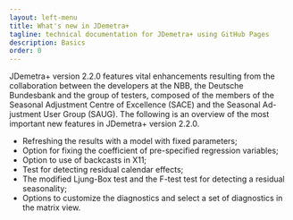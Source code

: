 ```yaml
---
layout: left-menu
title: What's new in JDemetra+
tagline: technical documentation for JDemetra+ using GitHub Pages
description: Basics
order: 0
---
```


JDemetra+ version 2.2.0 features vital enhancements resulting from the 
collaboration between the developers at the NBB, the Deutsche Bundesbank 
and the group of testers, composed of the members of the Seasonal 
Adjustment Centre of Excellence (SACE) and the Seasonal Ad-justment User 
Group (SAUG). The following is an overview of the most important new 
features in JDemetra+ version 2.2.0. 

* Refreshing the results with a model with fixed parameters;
* Option for fixing the coefficient of pre-specified regression variables;
* Option to use of backcasts in X11;
* Test for detecting residual calendar effects;
* The modified Ljung-Box test and the F-test test for detecting a residual seasonality;
* Options to customize the diagnostics and select a set of diagnostics in the matrix view.
